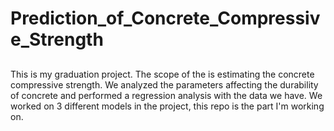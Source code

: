 # Prediction_of_Concrete_Compressive_Strength

##
This is my graduation project. The scope of the is estimating the concrete compressive strength. We analyzed the parameters affecting the durability of concrete and performed a regression analysis with the data we have. We worked on 3 different models in the project, this repo is the part I'm working on.
